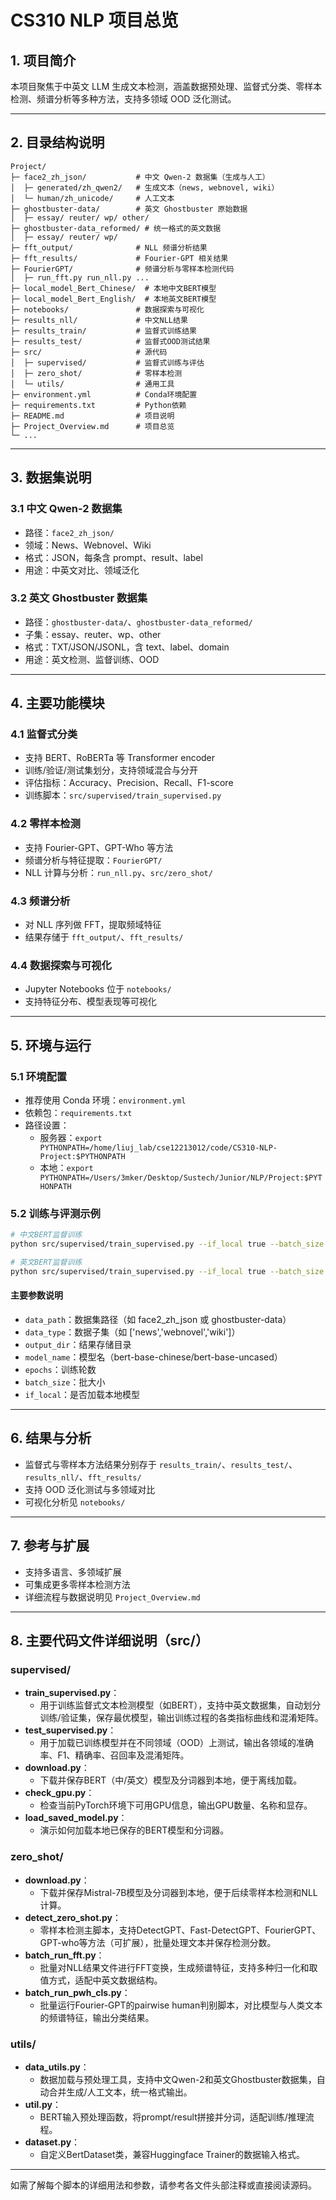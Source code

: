 # CS310 NLP 项目总览

## 1. 项目简介
本项目聚焦于中英文 LLM 生成文本检测，涵盖数据预处理、监督式分类、零样本检测、频谱分析等多种方法，支持多领域 OOD 泛化测试。

---

## 2. 目录结构说明

```
Project/
├─ face2_zh_json/           # 中文 Qwen-2 数据集（生成与人工）
│  ├─ generated/zh_qwen2/   # 生成文本（news, webnovel, wiki）
│  └─ human/zh_unicode/     # 人工文本
├─ ghostbuster-data/        # 英文 Ghostbuster 原始数据
│  ├─ essay/ reuter/ wp/ other/
├─ ghostbuster-data_reformed/ # 统一格式的英文数据
│  ├─ essay/ reuter/ wp/
├─ fft_output/              # NLL 频谱分析结果
├─ fft_results/             # Fourier-GPT 相关结果
├─ FourierGPT/              # 频谱分析与零样本检测代码
│  ├─ run_fft.py run_nll.py ...
├─ local_model_Bert_Chinese/  # 本地中文BERT模型
├─ local_model_Bert_English/  # 本地英文BERT模型
├─ notebooks/               # 数据探索与可视化
├─ results_nll/             # 中文NLL结果
├─ results_train/           # 监督式训练结果
├─ results_test/            # 监督式OOD测试结果
├─ src/                     # 源代码
│  ├─ supervised/           # 监督式训练与评估
│  ├─ zero_shot/            # 零样本检测
│  └─ utils/                # 通用工具
├─ environment.yml          # Conda环境配置
├─ requirements.txt         # Python依赖
├─ README.md                # 项目说明
├─ Project_Overview.md      # 项目总览
└─ ...
```

---

## 3. 数据集说明

### 3.1 中文 Qwen-2 数据集
- 路径：`face2_zh_json/`
- 领域：News、Webnovel、Wiki
- 格式：JSON，每条含 prompt、result、label
- 用途：中英文对比、领域泛化

### 3.2 英文 Ghostbuster 数据集
- 路径：`ghostbuster-data/`、`ghostbuster-data_reformed/`
- 子集：essay、reuter、wp、other
- 格式：TXT/JSON/JSONL，含 text、label、domain
- 用途：英文检测、监督训练、OOD

---

## 4. 主要功能模块

### 4.1 监督式分类
- 支持 BERT、RoBERTa 等 Transformer encoder
- 训练/验证/测试集划分，支持领域混合与分开
- 评估指标：Accuracy、Precision、Recall、F1-score
- 训练脚本：`src/supervised/train_supervised.py`

### 4.2 零样本检测
- 支持 Fourier-GPT、GPT-Who 等方法
- 频谱分析与特征提取：`FourierGPT/`
- NLL 计算与分析：`run_nll.py`、`src/zero_shot/`

### 4.3 频谱分析
- 对 NLL 序列做 FFT，提取频域特征
- 结果存储于 `fft_output/`、`fft_results/`

### 4.4 数据探索与可视化
- Jupyter Notebooks 位于 `notebooks/`
- 支持特征分布、模型表现等可视化

---

## 5. 环境与运行

### 5.1 环境配置
- 推荐使用 Conda 环境：`environment.yml`
- 依赖包：`requirements.txt`
- 路径设置：
  - 服务器：`export PYTHONPATH=/home/liuj_lab/cse12213012/code/CS310-NLP-Project:$PYTHONPATH`
  - 本地：`export PYTHONPATH=/Users/3mker/Desktop/Sustech/Junior/NLP/Project:$PYTHONPATH`

### 5.2 训练与评测示例

```bash
# 中文BERT监督训练
python src/supervised/train_supervised.py --if_local true --batch_size 100 --data_path face2_zh_json --model_name bert-base-chinese --epochs 30

# 英文BERT监督训练
python src/supervised/train_supervised.py --if_local true --batch_size 100 --data_path ghostbuster-data --model_name bert-base-uncased --epochs 50
```

#### 主要参数说明
- `data_path`：数据集路径（如 face2_zh_json 或 ghostbuster-data）
- `data_type`：数据子集（如 ['news','webnovel','wiki']）
- `output_dir`：结果存储目录
- `model_name`：模型名（bert-base-chinese/bert-base-uncased）
- `epochs`：训练轮数
- `batch_size`：批大小
- `if_local`：是否加载本地模型

---

## 6. 结果与分析
- 监督式与零样本方法结果分别存于 `results_train/`、`results_test/`、`results_nll/`、`fft_results/`
- 支持 OOD 泛化测试与多领域对比
- 可视化分析见 `notebooks/`

---

## 7. 参考与扩展
- 支持多语言、多领域扩展
- 可集成更多零样本检测方法
- 详细流程与数据说明见 `Project_Overview.md`

---

## 8. 主要代码文件详细说明（src/）

### supervised/
- **train_supervised.py**：
  - 用于训练监督式文本检测模型（如BERT），支持中英文数据集，自动划分训练/验证集，保存最优模型，输出训练过程的各类指标曲线和混淆矩阵。
- **test_supervised.py**：
  - 用于加载已训练模型并在不同领域（OOD）上测试，输出各领域的准确率、F1、精确率、召回率及混淆矩阵。
- **download.py**：
  - 下载并保存BERT（中/英文）模型及分词器到本地，便于离线加载。
- **check_gpu.py**：
  - 检查当前PyTorch环境下可用GPU信息，输出GPU数量、名称和显存。
- **load_saved_model.py**：
  - 演示如何加载本地已保存的BERT模型和分词器。

### zero_shot/
- **download.py**：
  - 下载并保存Mistral-7B模型及分词器到本地，便于后续零样本检测和NLL计算。
- **detect_zero_shot.py**：
  - 零样本检测主脚本，支持DetectGPT、Fast-DetectGPT、FourierGPT、GPT-who等方法（可扩展），批量处理文本并保存检测分数。
- **batch_run_fft.py**：
  - 批量对NLL结果文件进行FFT变换，生成频谱特征，支持多种归一化和取值方式，适配中英文数据结构。
- **batch_run_pwh_cls.py**：
  - 批量运行Fourier-GPT的pairwise human判别脚本，对比模型与人类文本的频谱特征，输出分类结果。

### utils/
- **data_utils.py**：
  - 数据加载与预处理工具，支持中文Qwen-2和英文Ghostbuster数据集，自动合并生成/人工文本，统一格式输出。
- **util.py**：
  - BERT输入预处理函数，将prompt/result拼接并分词，适配训练/推理流程。
- **dataset.py**：
  - 自定义BertDataset类，兼容Huggingface Trainer的数据输入格式。

---

如需了解每个脚本的详细用法和参数，请参考各文件头部注释或直接阅读源码。
